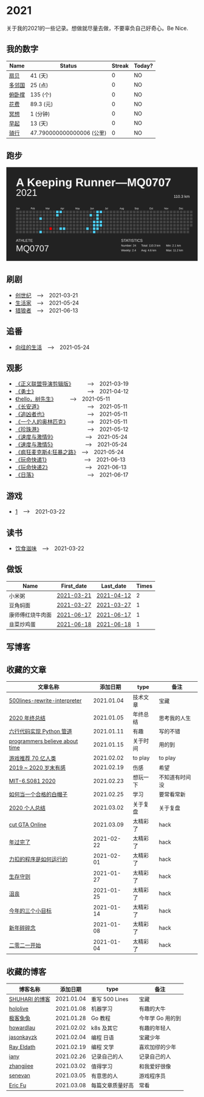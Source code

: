 # 2021
关于我的2021的一些记录。想做就尽量去做，不要辜负自己好奇心。Be Nice.

## 我的数字

<!--START_SECTION:my_number-->
| Name | Status | Streak | Today? | 
 | ---- | ---- | ---- | ---- |
| [扇贝](https://web.shanbay.com/web/users/mq0707/zone) | 41 (天) | 0 | NO |
| [多邻国](https://www.duolingo.com/profile/MQU3K9) | 25 (点) | 0 | NO |
| [俯卧撑](https://github.com/MQ-0707/2021/issues/10) | 135 (个) | 0 | NO |
| [花费](https://github.com/MQ-0707/2021/issues/8) | 89.3 (元) | 0 | NO |
| [冥想](https://github.com/MQ-0707/2021/issues/6) | 1 (分钟) | 0 | NO |
| [早起](https://github.com/MQ-0707/2021/issues/3) | 13 (天) | 0 | NO |
| [骑行](https://github.com/MQ-0707/2021/issues/14) | 47.790000000000006 (公里) | 0 | NO |

<!--END_SECTION:my_number-->

## 跑步

![](https://github.com/MQ-0707/A_Nike_Runner/blob/master/assets/github.svg)

## 刷剧

<!--START_SECTION:my_drama-->
- [创世纪](https://github.com/MQ-0707/2021/issues/7#issuecomment-803507365)　-->　2021-03-21
- [生活家](https://github.com/MQ-0707/2021/issues/7#issuecomment-846671269)　-->　2021-05-24
- [猎狼者](https://github.com/MQ-0707/2021/issues/7#issuecomment-860182955)　-->　2021-06-13
<!--END_SECTION:my_drama-->

## 追番

<!--START_SECTION:my_bangumi-->
- [向往的生活](https://github.com/MQ-0707/2021/issues/9#issuecomment-846671636)　-->　2021-05-24
<!--END_SECTION:my_bangumi-->

## 观影

<!--START_SECTION:my_movie-->
- [《正义联盟导演剪辑版》](https://github.com/MQ-0707/2021/issues/12#issuecomment-802710376)　　　-->　2021-03-19
- [《勇士》](https://github.com/MQ-0707/2021/issues/12#issuecomment-817419186)　　　　　　　　　　-->　2021-04-12
- [《hello，树先生》](https://github.com/MQ-0707/2021/issues/12#issuecomment-837705558)　　　-->　2021-05-11
- [《长安道》](https://github.com/MQ-0707/2021/issues/12#issuecomment-837710771)　　　　　　　　　-->　2021-05-11
- [《追凶者也》](https://github.com/MQ-0707/2021/issues/12#issuecomment-837713399)　　　　　　　　-->　2021-05-11
- [《一个人的奥林匹克》](https://github.com/MQ-0707/2021/issues/12#issuecomment-837719044)　　　　-->　2021-05-11
- [《珍珠港》](https://github.com/MQ-0707/2021/issues/12#issuecomment-839361515)　　　　　　　　　-->　2021-05-12
- [《速度与激情9》](https://github.com/MQ-0707/2021/issues/12#issuecomment-846669359)　　　　　　-->　2021-05-24
- [《速度与激情5》](https://github.com/MQ-0707/2021/issues/12#issuecomment-846669726)　　　　　　-->　2021-05-24
- [《疯狂麦克斯4:狂暴之路》](https://github.com/MQ-0707/2021/issues/12#issuecomment-846670116)　-->　2021-05-24
- [《玩命快递1》](https://github.com/MQ-0707/2021/issues/12#issuecomment-860176349)　　　　　　　-->　2021-06-13
- [《玩命快递2》](https://github.com/MQ-0707/2021/issues/12#issuecomment-860179095)　　　　　　　-->　2021-06-13
- [《日落》](https://github.com/MQ-0707/2021/issues/12#issuecomment-862878951)　　　　　　　　　　-->　2021-06-17
<!--END_SECTION:my_movie-->

## 游戏
<!--START_SECTION:my_game-->
- [1](https://github.com/MQ-0707/2021/issues/4#issuecomment-803824983)　-->　2021-03-22
<!--END_SECTION:my_game-->


## 读书

<!--START_SECTION:my_read-->
- [饮食滋味](https://github.com/MQ-0707/2021/issues/11#issuecomment-803825554)　-->　2021-03-22
<!--END_SECTION:my_read-->

## 做饭

<!--START_SECTION:my_cook-->
| Name | First_date | Last_date | Times | 
 | ---- | ---- | ---- | ---- |
| 小米粥 | [2021-03-21](https://github.com/MQ-0707/2021/issues/13#issuecomment-803503236) | [2021-04-12](https://github.com/MQ-0707/2021/issues/13#issuecomment-817418823) | 2 |
| 豆角焖面 | [2021-03-27](https://github.com/MQ-0707/2021/issues/13#issuecomment-808662016) | [2021-03-27](https://github.com/MQ-0707/2021/issues/13#issuecomment-808662016) | 1 |
| 康师傅红烧牛肉面 | [2021-06-17](https://github.com/MQ-0707/2021/issues/13#issuecomment-862879370) | [2021-06-17](https://github.com/MQ-0707/2021/issues/13#issuecomment-862879370) | 1 |
| 韭菜炒鸡蛋 | [2021-06-18](https://github.com/MQ-0707/2021/issues/13#issuecomment-863997134) | [2021-06-18](https://github.com/MQ-0707/2021/issues/13#issuecomment-863997134) | 1 |

<!--END_SECTION:my_cook-->

## 写博客
<!--START_SECTION:my_blog-->

<!--END_SECTION:my_blog-->

## 收藏的文章
| 文章名称 | 添加日期 | type | 备注 |
| ------- | ------- | ---- | ---- |
| [500lines-rewrite-interpreter](https://shuhari.dev/blog/2020/12/500lines-rewrite-interpreter) | 2021.01.04 | 技术文章 | 宝藏 |
| [2020 年终总结](https://blog.changkun.de/posts/2020-summary/) | 2021.01.05 | 年终总结 | 思考我的人生 |
| [六行代码实现 Python 管道](https://aber.sh/articles/Python-Pipe/) | 2021.01.11 | 有趣 | 写的不错 |
| [programmers believe about time](https://gist.github.com/timvisee/fcda9bbdff88d45cc9061606b4b923ca) | 2021.01.15 | 关于时间 | 用的到 |
| [游戏推荐 70 亿人类](https://howardlau.me/game/7-billion-humans.html) | 2021.02.02 | to play | to play |
| [2019 ~ 2020 岁末有感](https://blog.dreamfever.me/2021/02/11/2019-2020-sui-mo-you-gan/) | 2021.02.19 | 伤感 | 希望 |
| [MIT-6.S081 2020](https://reku1997.gitee.io/2020/10/13/mit-os-1/) | 2021.02.23 | 想玩一下 | 不知道有时间没 |
| [如何当一个合格的白帽子](https://key08.com/index.php/2020/12/16/817.html) | 2021.02.25 | 学习 | 要常看常新 |
| [2020 个人总结](http://www.zhangjiee.com/blog/2021/2020-personal-review.html) | 2021.03.02 | 关于复盘 | 关于复盘 |
| [cut GTA Online](https://nee.lv/2021/02/28/How-I-cut-GTA-Online-loading-times-by-70/) | 2021.03.09 | 太精彩了 | hack |
| [年过完了](https://github.com/yihong0618/gitblog/issues/206) | 2021-02-22 | 太精彩了 | hack |
| [力扣的程序是如何运行的](https://github.com/yihong0618/gitblog/issues/205) | 2021-02-01 | 太精彩了 | hack |
| [生存守则](https://github.com/yihong0618/gitblog/issues/204) | 2021-01-27 | 太精彩了 | hack |
| [沮丧](https://github.com/yihong0618/gitblog/issues/203) | 2021-01-25 | 太精彩了 | hack |
| [今年的三个小目标](https://github.com/yihong0618/gitblog/issues/202) | 2021-01-14 | 太精彩了 | hack |
| [新年碎碎念](https://github.com/yihong0618/gitblog/issues/201) | 2021-01-08 | 太精彩了 | hack |
| [二零二一开始](https://github.com/yihong0618/gitblog/issues/200) |2021-01-04 | 太精彩了 | hack |


## 收藏的博客
| 博客名称 | 添加日期 | type | 备注 |
| ------- | ------- | ---- | ---- |
| [SHUHARI 的博客](https://shuhari.dev/blog/) | 2021.01.04 | 重写 500 Lines | 宝藏 |
| [hololive](https://hololive.me/archive/) | 2021.01.08 | 机器学习 | 有趣的大牛 |
| [极客兔兔](https://geektutu.com/) | 2021.01.28 | Go 教程 | 今年学 Go 用的到 |
| [howardlau](https://howardlau.me/) | 2021.02.02 | k8s 及其它 | 有趣的年轻人 |
| [jasonkayzk](https://jasonkayzk.github.io/) | 2021.02.04 | 编程 日语 | 宝藏少年 |
| [Ray Eldath](https://ray-eldath.me/) | 2021.02.19 | 编程 文学 | 喜欢加缪的少年 |
| [iany](https://blog.iany.me/) | 2021.02.26 | 记录自己的人 | 记录自己的人 |
| [zhangjiee](http://www.zhangjiee.com/) | 2021.03.02 | 值得学习 | 和我爱好很像 |
| [senevan](https://blog.senevan.com/archives/) | 2021.03.05 | 有意思的人 | 游戏程序员 |
| [Eric Fu](https://ericfu.me/) | 2021.03.08 | 每篇文章质量好高 | 常看 |
